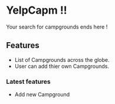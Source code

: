 # YelpCapm !!

Your search for campgrounds ends here !

## Features
- List of Campgrounds across the globe.
- User can add thier own Campgrounds.


### Latest features
- Add new Campground
